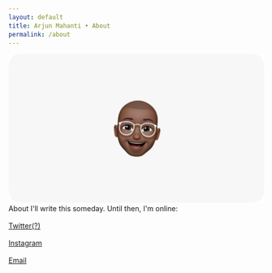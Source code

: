 ```yaml
---
layout: default 
title: Arjun Mahanti • About
permalink: /about
---
```


<section class="page-header">
    <img class="mb16" src="/img/about/about@2x.png" loading="lazy"> 
    <div class="row">
    <span class="title">About</span>
    <span class="subtitle">I'll write this someday. Until then, I'm online: <br><br> <a href="https://twitter.com/0xmahanti" target="_blank">Twitter(?)</a><br><br><a href="https://instagram.com/mahanti">Instagram</a><br><br><a href="mailto:arjun.mahanti@gmail.com">Email</a></span>
    </div>
</section>
